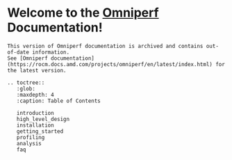 # Welcome to the [Omniperf](https://github.com/ROCm/omniperf) Documentation!

```{warning}
This version of Omniperf documentation is archived and contains out-of-date information.
See [Omniperf documentation](https://rocm.docs.amd.com/projects/omniperf/en/latest/index.html) for the latest version.
```

```eval_rst
.. toctree::
   :glob:
   :maxdepth: 4
   :caption: Table of Contents

   introduction
   high_level_design
   installation
   getting_started
   profiling
   analysis
   faq
```
